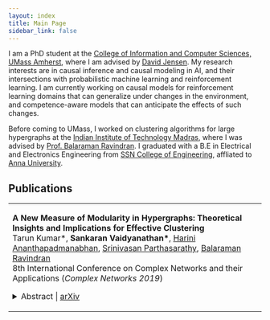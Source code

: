 ```yaml
---
layout: index
title: Main Page
sidebar_link: false
---
```


I am a PhD student at the [College of Information and Computer Sciences, UMass Amherst](https://www.cics.umass.edu/), where I am advised by [David Jensen](https://people.cs.umass.edu/~jensen/). My research interests are in causal inference and causal modeling in AI, and their intersections with probabilistic machine learning and reinforcement learning. I am currently working on causal models for reinforcement learning domains that can generalize under changes in the environment, and competence-aware models that can anticipate the effects of such changes.

Before coming to UMass, I worked on clustering algorithms for large hypergraphs at the [Indian Institute of Technology Madras](https://www.iitm.ac.in/), where I was advised by [Prof. Balaraman Ravindran](https://www.cse.iitm.ac.in/~ravi/). I graduated with a B.E in Electrical and Electronics Engineering from [SSN College of Engineering](http://www.ssn.edu.in/), affliated to [Anna University](https://www.annauniv.edu/).

## Publications

<table width="100%" align="center" border="0" cellspacing="0" cellpadding="20">
   <tr>
     <td valign="top" width="85%">
          <p>
              <paper><b>A New Measure of Modularity in Hypergraphs: Theoretical Insights and Implications for Effective          Clustering</b></paper>
              <br>
              Tarun Kumar*, 
              <b>Sankaran Vaidyanathan*</b>, 
              <a href='https://www.linkedin.com/in/harinianantha/'>Harini Ananthapadmanabhan</a>,  
              <a href='http://web.cse.ohio-state.edu/~parthasarathy.2/'>Srinivasan Parthasarathy</a>, 
              <a href='https://www.cse.iitm.ac.in/~ravi/'>Balaraman Ravindran</a>
              <br>
              8th International Conference on Complex Networks and their Applications (<i>Complex Networks 2019</i>)
              <details>
                <summary>Abstract | <a href="https://arxiv.org/abs/1812.10869">arXiv</a></summary>            
                  <p class="message">
                    Clustering on hypergraphs has been garnering increased attention with potential applications in network analysis, VLSI design and computer vision, among others. In this work, we generalize the framework of modularity maximization for clustering on hypergraphs. To this end, we introduce a hypergraph null model, analogous to the configuration model on undirected graphs, and a node-degree preserving reduction to work with this model. This is used to define a modularity function that can be maximized using the popular and fast Louvain algorithm. We additionally propose a refinement over this clustering, by reweighting cut hyperedges in an iterative fashion. The efficacy and efficiency of our methods are demonstrated on several real-world datasets.
                  </p>
              </details>
          </p>  
     </td>
   </tr>
</table>
